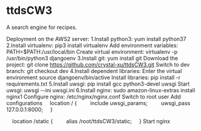 # ttdsCW3
A search engine for recipes.

Deployment on the AWS2 server:
1.Install python3:
yum install python37
2.Install virtualenv:
pip3 install virtualenv
Add environment variables:
PATH=$PATH:/usr/local/bin
Create virtual environment:
virtualenv -p /usr/bin/python3 djangoenv
3.Install git:
yum install git
Download the project:
git clone https://github.com/crystal-xu/ttdsCW3.git
Switch to dev branch:
git checkout dev
4.Install dependent libraries:
Enter the virtual environment
source djangoenv/bin/active
Install libraries:
pip install -r requirements.txt
5.Install uwsgi:
pip install gcc python3-devel uwsgi
Start uwsgi:
uwsgi --ini uwsgi.ini
6.Install nginx:
sudo amazon-linux-extras install nginx1
Configure nginx:
/etc/nginx/nginx.conf
Switch to root user
Add configurations
    location / {
        include uwsgi_params;
        uwsgi_pass 127.0.0.1:8000;
    }

    location /static {
        alias /root/ttdsCW3/static;
    }
Start nginx


